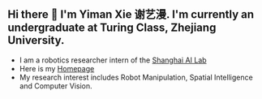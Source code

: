 ## Hi there 👋 I'm Yiman Xie 谢艺漫. I'm currently an undergraduate at Turing Class, Zhejiang University.


- I am a robotics researcher intern of the [Shanghai AI Lab](https://www.shlab.org.cn/)
- Here is my [Homepage](https://kuaikuaixym.github.io/)
- My research interest includes Robot Manipulation, Spatial Intelligence and Computer Vision.
  
<!--
**kuaikuaixym/kuaikuaixym** is a ✨ _special_ ✨ repository because its `README.md` (this file) appears on your GitHub profile.

Here are some ideas to get you started:

- 🔭 I’m currently working on ...
- 🌱 I’m currently learning ...
- 👯 I’m looking to collaborate on ...
- 🤔 I’m looking for help with ...
- 💬 Ask me about ...
- 📫 How to reach me: ...
- 😄 Pronouns: ...
- ⚡ Fun fact: ...
-->
